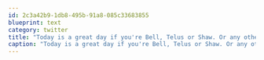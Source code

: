 ```yaml
---
id: 2c3a42b9-1db8-495b-91a8-085c33683855
blueprint: text
category: twitter
title: "Today is a great day if you're Bell, Telus or Shaw. Or any other large company for that matter."
caption: "Today is a great day if you're Bell, Telus or Shaw. Or any other large company for that matter."
---
```

